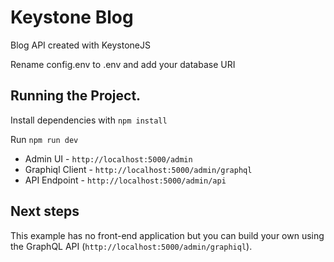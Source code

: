 # Keystone Blog

Blog API created with KeystoneJS

Rename config.env to .env and add your database URI

## Running the Project.

Install dependencies with `npm install`

Run `npm run dev`

- Admin UI - `http://localhost:5000/admin`
- Graphiql Client - `http://localhost:5000/admin/graphql`
- API Endpoint - `http://localhost:5000/admin/api`

## Next steps

This example has no front-end application but you can build your own using the GraphQL API (`http://localhost:5000/admin/graphiql`).

